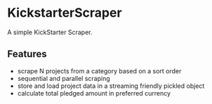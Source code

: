 KickstarterScraper
==================

A simple KickStarter Scraper. 

Features
--------
* scrape N projects from a category based on a sort order
* sequential and parallel scraping
* store and load project data in a streaming friendly pickled object
* calculate total pledged amount in preferred currency
